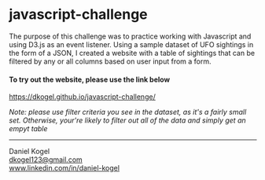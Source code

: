 # javascript-challenge
The purpose of this challenge was to practice working with Javascript and using D3.js
as an event listener. Using a sample dataset of UFO sightings in the form of a JSON, I created a website with a table of sightings that can be filtered by any or all columns based on user input from a form. 

#### To try out the website, please use the link below  

https://dkogel.github.io/javascript-challenge/

*Note: please use filter criteria you see in the dataset, as it's a fairly small set. Otherwise, your're likely to filter out all of the data and simply get an empyt table*


  
  ---  
  
Daniel Kogel  
dkogel123@gmail.com  
www.linkedin.com/in/daniel-kogel  

